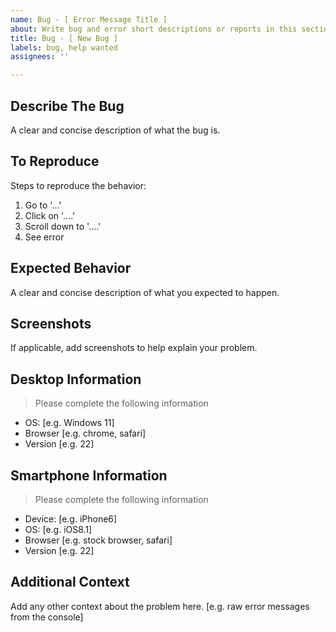 ```yaml
---
name: Bug - [ Error Message Title ]
about: Write bug and error short descriptions or reports in this section
title: Bug - [ New Bug ]
labels: bug, help wanted
assignees: ''

---
```


## Describe The Bug
A clear and concise description of what the bug is.

## To Reproduce
Steps to reproduce the behavior:
1. Go to '...'
2. Click on '....'
3. Scroll down to '....'
4. See error

## Expected Behavior
A clear and concise description of what you expected to happen.

## Screenshots
If applicable, add screenshots to help explain your problem.

## Desktop Information
> Please complete the following information

 - OS: [e.g. Windows 11]
 - Browser [e.g. chrome, safari]
 - Version [e.g. 22]

## Smartphone Information
> Please complete the following information

 - Device: [e.g. iPhone6]
 - OS: [e.g. iOS8.1]
 - Browser [e.g. stock browser, safari]
 - Version [e.g. 22]

## Additional Context
Add any other context about the problem here. [e.g. raw error messages from the console]
